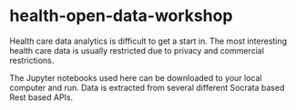 # health-open-data-workshop

Health care data analytics is difficult to get a start in. The most interesting health care data is usually restricted due to privacy
and commercial restrictions.

The Jupyter notebooks used here can be downloaded to your local computer and run. Data is extracted from several different Socrata based Rest
based APIs.
